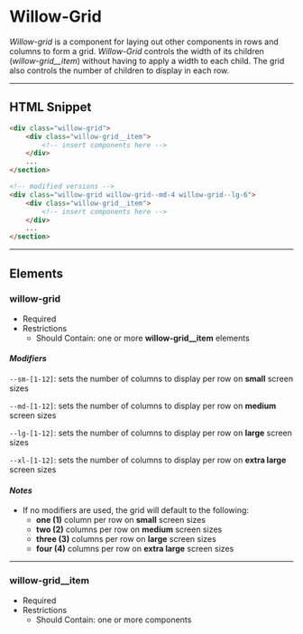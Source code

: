 # **Willow-Grid**

_Willow-grid_ is a component for laying out other components in rows and columns to form a grid.  _Willow-Grid_ controls the width of its children (_willow-grid__item_) without having to apply a width to each child.  The grid also controls the number of children to display in each row.

---

## HTML Snippet

```html
<div class="willow-grid">
    <div class="willow-grid__item">
        <!-- insert components here -->
    </div>
    ...
</section>

<!-- modified versions -->
<div class="willow-grid willow-grid--md-4 willow-grid--lg-6">
    <div class="willow-grid__item">
        <!-- insert components here -->
    </div>
    ...
</section>
```

---

## Elements

### willow-grid

- Required
- Restrictions
  - Should Contain: one or more **willow-grid__item** elements

#### _Modifiers_

`--sm-[1-12]`: sets the number of columns to display per row on **small** screen sizes

`--md-[1-12]`: sets the number of columns to display per row on **medium** screen sizes

`--lg-[1-12]`: sets the number of columns to display per row on **large** screen sizes

`--xl-[1-12]`: sets the number of columns to display per row on **extra large** screen sizes

#### _Notes_

- If no modifiers are used, the grid will default to the following:
    - **one (1)** column per row on **small** screen sizes
    - **two (2)** columns per row on **medium** screen sizes
    - **three (3)** columns per row on **large** screen sizes
    - **four (4)** columns per row on **extra large** screen sizes

---

### willow-grid__item

- Required
- Restrictions
  - Should Contain: one or more components